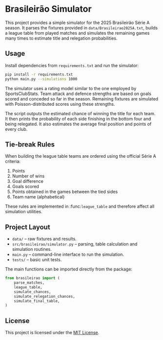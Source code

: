 # Brasileirão Simulator

This project provides a simple simulator for the 2025 Brasileirão Série A season. It parses the fixtures provided in `data/Brasileirao2025A.txt`, builds a league table from played matches and simulates the remaining games many times to estimate title and relegation probabilities.

## Usage

Install dependencies from `requirements.txt` and run the simulator:

```bash
pip install -r requirements.txt
python main.py --simulations 1000
```

The simulator uses a rating model similar to the one employed by SportsClubStats. Team attack and defence strengths are based on goals scored and conceded so far in the season. Remaining fixtures are simulated with Poisson-distributed scores using these strengths.

The script outputs the estimated chance of winning the title for each team. It then prints the probability of each side finishing in the bottom four and being relegated. It also estimates the average final position and points of every club.

## Tie-break Rules

When building the league table teams are ordered using the official Série A criteria:

1. Points
2. Number of wins
3. Goal difference
4. Goals scored
5. Points obtained in the games between the tied sides
6. Team name (alphabetical)

These rules are implemented in :func:`league_table` and therefore affect all simulation utilities.

## Project Layout

- `data/` – raw fixtures and results.
- `src/brasileirao/simulator.py` – parsing, table calculation and simulation routines.
- `main.py` – command-line interface to run the simulation.
- `tests/` – basic unit tests.

The main functions can be imported directly from the package:

```python
from brasileirao import (
    parse_matches,
    league_table,
    simulate_chances,
    simulate_relegation_chances,
    simulate_final_table,
)
```

## License

This project is licensed under the [MIT License](LICENSE).
